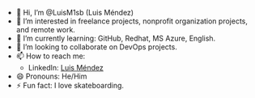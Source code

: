 - 👋 Hi, I’m @LuisM1sb (Luis Méndez)
- 👀 I’m interested in  freelance projects, nonprofit organization projects, and remote work.
- 🌱 I’m currently learning: GitHub, Redhat, MS Azure, English.
- 💞️ I’m looking to collaborate on DevOps projects.
- 📫 How to reach me:
    - LinkedIn: [Luis Méndez](https://www.linkedin.com/in/luismendezmor/)
- 😄 Pronouns: He/Him
- ⚡ Fun fact: I love skateboarding.

<!---
LuisM1sb/LuisM1sb is a ✨ special ✨ repository because its `README.md` (this file) appears on your GitHub profile.
You can click the Preview link to take a look at your changes.
--->
